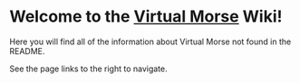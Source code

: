 # Welcome to the [Virtual Morse](https://github.com/larueben/virtual-morse) Wiki!

Here you will find all of the information about Virtual Morse not found in the README.  

See the page links to the right to navigate.

